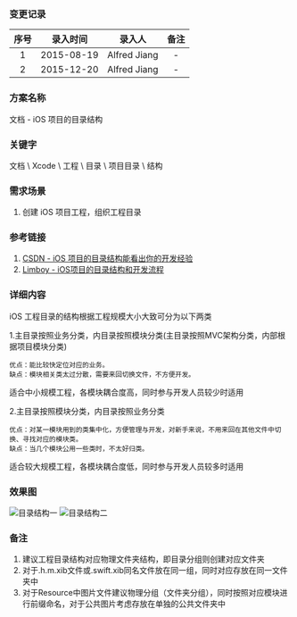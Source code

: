 ### 变更记录

| 序号 | 录入时间 | 录入人 | 备注 |
|:--------:|:--------:|:--------:|:--------:|
| 1 | 2015-08-19 | Alfred Jiang | - |
| 2 | 2015-12-20 | Alfred Jiang | - |

### 方案名称

文档 - iOS 项目的目录结构

### 关键字

文档 \ Xcode \ 工程 \ 目录 \ 项目目录 \ 结构

### 需求场景

1. 创建 iOS 项目工程，组织工程目录

### 参考链接

1. [CSDN - iOS 项目的目录结构能看出你的开发经验](http://blog.csdn.net/alincexiaohao/article/details/47754407)
2. [Limboy - iOS项目的目录结构和开发流程](http://limboy.me/ios/2013/09/23/build-ios-application.html)

### 详细内容

iOS 工程目录的结构根据工程规模大小大致可分为以下两类

1.主目录按照业务分类，内目录按照模块分类(主目录按照MVC架构分类，内部根据项目模块分类)

    优点：能比较快定位对应的业务。
    缺点：模块相关类太过分散，需要来回切换文件，不方便开发。

适合中小规模工程，各模块耦合度高，同时参与开发人员较少时适用

2.主目录按照模块分类，内目录按照业务分类

    优点：对某一模块用到的类集中化，方便管理与开发，对新手来说，不用来回在其他文件中切换、寻找对应的模块类。
    缺点：当几个模块公用一些类时，不太好归类。

适合较大规模工程，各模块耦合度低，同时参与开发人员较多时适用

### 效果图

![目录结构一](/Images/Image_00012_20151220_00001.png)
![目录结构二](/Images/Image_00012_20151220_00002.png)

### 备注

1. 建议工程目录结构对应物理文件夹结构，即目录分组则创建对应文件夹
2. 对于.h.m.xib文件或.swift.xib同名文件放在同一组，同时对应存放在同一文件夹中
3. 对于Resource中图片文件建议物理分组（文件夹分组），同时按照对应模块进行前缀命名，对于公共图片考虑存放在单独的公共文件夹中
